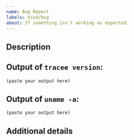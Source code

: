 ```yaml
---
name: Bug Report
labels: kind/bug
about: If something isn't working as expected.
---
```


## Description

<!-- include steps to reproduce, error message you received, etc -->

## Output of `tracee version`:

```
(paste your output here)
```

## Output of `uname -a`:

```
(paste your output here)
```

## Additional details 

